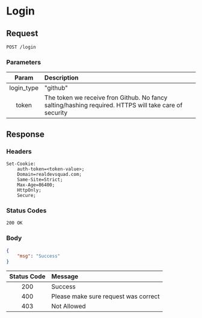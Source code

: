 # Login

## Request

```http
POST /login
```

### Parameters

| Param      |  Description  |
|:----------:| :------------ |
| login_type | "github"      |
| token      |  The token we receive fron Github. No fancy salting/hashing required. HTTPS will take care of security |


## Response

### Headers

```http
Set-Cookie: 
    auth-token=<token-value>;
    Domain=realdevsquad.com;
    Same-Site=Strict;
    Max-Age=86400;
    HttpOnly;
    Secure;
```

### Status Codes

```http
200 OK
```

### Body

```json
{
    "msg": "Success"
}

```

| Status Code |  Message      |
|:-----------:| :------------ |
| 200         | Success       |
| 400         | Please make sure request was correct  |
| 403         | Not Allowed   |
